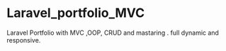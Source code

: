 # Laravel_portfolio_MVC
Laravel Portfolio with MVC ,OOP, CRUD and mastaring . full dynamic and responsive. 
